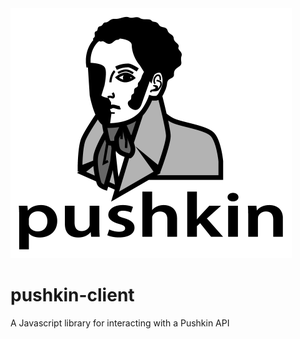 <img src="https://raw.githubusercontent.com/pushkin-consortium/pushkin/main/docs/img/pushkin_bw_w_text.png" height="400" width="450" alt="pushkin logo">

# pushkin-client
A Javascript library for interacting with a Pushkin API
